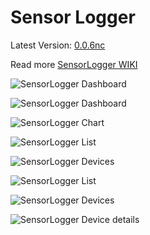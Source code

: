 # Sensor Logger

Latest Version: [0.0.6nc](https://github.com/alexstocker/sensorlogger/releases/tag/0.0.6nc)

Read more [SensorLogger WIKI](https://github.com/alexstocker/sensorlogger/wiki/)

![SensorLogger Dashboard](https://www.html5live.at/wp-content/uploads/2018/05/sensorlogger_nc_dashboard_001.png)

![SensorLogger Dashboard](https://www.html5live.at/wp-content/uploads/2018/05/sensorlogger_nc_dashboard_002.png)

![SensorLogger Chart](https://www.html5live.at/wp-content/uploads/2017/03/sensorlogger_nc_chart.png)

![SensorLogger List](https://www.html5live.at/wp-content/uploads/2017/03/sensorlogger_nc_list.png)

![SensorLogger Devices](https://www.html5live.at/wp-content/uploads/2017/03/sensorlogger_nc_devices.png)

![SensorLogger List](https://www.html5live.at/wp-content/uploads/2017/03/sensorlogger_list-1.png)

![SensorLogger Devices](https://www.html5live.at/wp-content/uploads/2017/03/sensorlogger_devices-1.png)

![SensorLogger Device details](https://www.html5live.at/wp-content/uploads/2017/03/sensorlogger_deviceDetails_edit.png)
